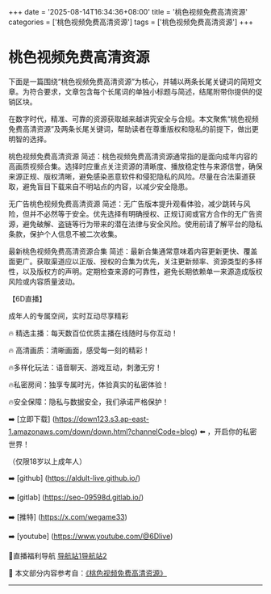 +++
date = '2025-08-14T16:34:36+08:00'
title = '桃色视频免费高清资源'
categories = ['桃色视频免费高清资源']
tags = ['桃色视频免费高清资源']
+++

# 桃色视频免费高清资源

下面是一篇围绕“桃色视频免费高清资源”为核心，并辅以两条长尾关键词的简短文章。为符合要求，文章包含每个长尾词的单独小标题与简述，结尾附带你提供的促销区块。

在数字时代，精准、可靠的资源获取越来越讲究安全与合规。本文聚焦“桃色视频免费高清资源”及两条长尾关键词，帮助读者在尊重版权和隐私的前提下，做出更明智的选择。

桃色视频免费高清资源
简述：桃色视频免费高清资源通常指的是面向成年内容的高画质视频合集。选择时应重点关注资源的清晰度、播放稳定性与来源信誉，确保来源正规、版权清晰，避免感染恶意软件和侵犯隐私的风险。尽量在合法渠道获取，避免盲目下载来自不明站点的内容，以减少安全隐患。

无广告桃色视频免费高清资源
简述：无广告版本提升观看体验，减少跳转与风险，但并不必然等于安全。优先选择有明确授权、正规订阅或官方合作的无广告资源，避免破解、盗链等行为带来的潜在法律与安全风险。使用前请了解平台的隐私条款，保护个人信息不被二次收集。

最新桃色视频免费高清资源合集
简述：最新合集通常意味着内容更新更快、覆盖面更广。获取渠道应以正版、授权的合集为优先，关注更新频率、资源类型的多样性，以及版权方的声明。定期检查来源的可靠性，避免长期依赖单一来源造成版权风险或内容质量波动。

【6D直播】

 成年人的专属空间，实时互动尽享精彩

🔥 精选主播：每天数百位优质主播在线随时与你互动！

🔥 高清画质：清晰画面，感受每一刻的精彩！

🔥多样化玩法：语音聊天、游戏互动，刺激无穷！

🔥私密房间：独享专属时光，体验真实的私密体验！

🔥安全保障：隐私与数据安全，我们承诺严格保护！

➡️ [立即下载] (https://down123.s3.ap-east-1.amazonaws.com/down/down.html?channelCode=blog) ⬅️ ，开启你的私密世界！

 （仅限18岁以上成年人）

➡️ [github] (https://aldult-live.github.io/)

➡️ [gitlab] (https://seo-09598d.gitlab.io/)

➡️ [推特] (https://x.com/wegame33)

➡️ [youtube] (https://www.youtube.com/@6Dlive)

🔞直播福利导航   [导航站1](https://webstack-86085a.gitlab.io/)[导航站2](https://onlygit123-2.github.io/)


📘 本文部分内容参考自：[《桃色视频免费高清资源》](https://webstack-hugo-1.pages.dev/)

---
